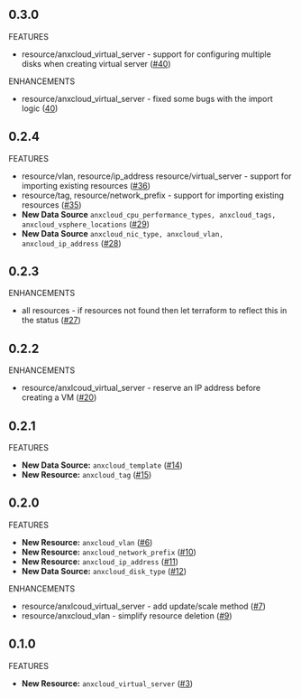 ## 0.3.0
FEATURES

* resource/anxcloud_virtual_server - support for configuring multiple disks when creating virtual server ([#40](https://github.com/anexia-it/terraform-provider-anxcloud/pull/40))

ENHANCEMENTS

* resource/anxcloud_virtual_server - fixed some bugs with the import logic ([40](https://github.com/anexia-it/terraform-provider-anxcloud/pull/40))

## 0.2.4

FEATURES

* resource/vlan, resource/ip_address resource/virtual_server - support for importing existing resources ([#36](https://github.com/anexia-it/terraform-provider-anxcloud/pull/36))
* resource/tag, resource/network_prefix - support for importing existing resources ([#35](https://github.com/anexia-it/terraform-provider-anxcloud/pull/35))
* **New Data Source** `anxcloud_cpu_performance_types, anxcloud_tags, anxcloud_vsphere_locations` ([#29](https://github.com/anexia-it/terraform-provider-anxcloud/pull/29))
* **New Data Source** `anxcloud_nic_type, anxcloud_vlan, anxcloud_ip_address` ([#28](https://github.com/anexia-it/terraform-provider-anxcloud/pull/28))

## 0.2.3

ENHANCEMENTS

* all resources - if resources not found then let terraform to reflect this in the status ([#27](https://github.com/anexia-it/terraform-provider-anxcloud/pull/27))

## 0.2.2

ENHANCEMENTS

* resource/anxlcoud_virtual_server - reserve an IP address before creating a VM ([#20](https://github.com/anexia-it/terraform-provider-anxcloud/pull/20))

## 0.2.1

FEATURES

* **New Data Source:** `anxcloud_template` ([#14](https://github.com/anexia-it/terraform-provider-anxcloud/pull/14))
* **New Resource:** `anxcloud_tag` ([#15](https://github.com/anexia-it/terraform-provider-anxcloud/pull/15))

## 0.2.0

FEATURES

* **New Resource:** `anxcloud_vlan` ([#6](https://github.com/anexia-it/terraform-provider-anxcloud/pull/6))
* **New Resource:** `anxcloud_network_prefix` ([#10](https://github.com/anexia-it/terraform-provider-anxcloud/pull/10))
* **New Resource:** `anxcloud_ip_address` ([#11](https://github.com/anexia-it/terraform-provider-anxcloud/pull/11))
* **New Data Source:** `anxcloud_disk_type` ([#12](https://github.com/anexia-it/terraform-provider-anxcloud/pull/12))

ENHANCEMENTS

* resource/anxlcoud_virtual_server - add update/scale method ([#7](https://github.com/anexia-it/terraform-provider-anxcloud/pull/7))
* resource/anxcloud_vlan - simplify resource deletion ([#9](https://github.com/anexia-it/terraform-provider-anxcloud/pull/9))

## 0.1.0

FEATURES

* **New Resource:** `anxcloud_virtual_server` ([#3](https://github.com/anexia-it/terraform-provider-anxcloud/pull/3))
